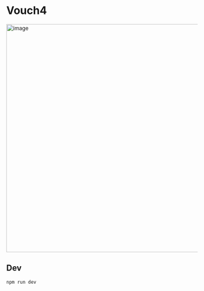 # Vouch4

<img width="602" alt="image" src="https://github.com/user-attachments/assets/9268eb34-8178-48d5-997a-96fc147a8041" />

## Dev

```bash
npm run dev
```
